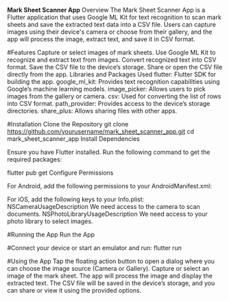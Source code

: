 **Mark Sheet Scanner App**
Overview
The Mark Sheet Scanner App is a Flutter application that uses Google ML Kit for text recognition to scan mark sheets and save the extracted text data into a CSV file. Users can capture images using their device's camera or choose from their gallery, and the app will process the image, extract text, and save it in CSV format.

#Features
Capture or select images of mark sheets.
Use Google ML Kit to recognize and extract text from images.
Convert recognized text into CSV format.
Save the CSV file to the device’s storage.
Share or open the CSV file directly from the app.
Libraries and Packages Used
flutter: Flutter SDK for building the app.
google_ml_kit: Provides text recognition capabilities using Google’s machine learning models.
image_picker: Allows users to pick images from the gallery or camera.
csv: Used for converting the list of rows into CSV format.
path_provider: Provides access to the device’s storage directories.
share_plus: Allows sharing files with other apps.

#Installation
Clone the Repository
git clone https://github.com/yourusername/mark_sheet_scanner_app.git
cd mark_sheet_scanner_app
Install Dependencies

Ensure you have Flutter installed. Run the following command to get the required packages:

flutter pub get
Configure Permissions

For Android, add the following permissions to your AndroidManifest.xml:
<uses-permission android:name="android.permission.CAMERA"/>
<uses-permission android:name="android.permission.READ_EXTERNAL_STORAGE"/>
<uses-permission android:name="android.permission.WRITE_EXTERNAL_STORAGE"/>

For iOS, add the following keys to your Info.plist:
<key>NSCameraUsageDescription</key>
<string>We need access to the camera to scan documents.</string>
<key>NSPhotoLibraryUsageDescription</key>
<string>We need access to your photo library to select images.</string>

#Running the App
Run the App

#Connect your device or start an emulator and run:
flutter run

#Using the App
Tap the floating action button to open a dialog where you can choose the image source (Camera or Gallery).
Capture or select an image of the mark sheet.
The app will process the image and display the extracted text.
The CSV file will be saved in the device’s storage, and you can share or view it using the provided options.

